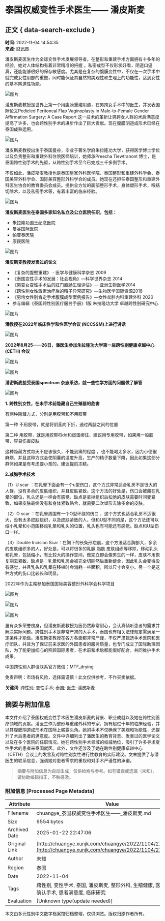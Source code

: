 # 泰国权威变性手术医生—— 潘皮斯麦

## 正文 { data-search-exclude }


**时间**: 2022-11-04 14:54:35  
**来源**: [财讯界](#)  

潘皮斯麦医生作为全球变性手术发展领导者，在整形和重建手术方面拥有十多年的经验，她对人体结构有着非常精准的把握 。私密成型不仅形状好看，阴道口逼真，还能能够很好的保存敏感度。尤其是在复杂的腹膜变性中，不仅在一次手术中就完成女性阴部的重塑，同时能保证其自然的美观性和生理上的功能性，达到女性的基本阴道性功能。

![图片](https://www.yunyingxbs.com/public/uploads/20221104/6364ac5ea76d3.jpeg)

潘皮斯麦教授是世界上第一个用腹膜重建阴道，在男跨女手术中的医生，并发表国际论文Pedicled Peritoneal Flap Vaginoplasty in Male-to-Female Gender Affirmation Surgery: A Case Report 这一技术的革新让男跨女人群的术后满意度提高了许多，也会跨性别手术的进步作出了巨大贡献。现在腹膜阴道成形术已经在泰国成熟运用。

![图片](https://www.yunyingxbs.com/public/uploads/20221104/6364ac5ea7db2.png)

潘皮斯麦教授出生于泰国曼谷，毕业于著名学府朱拉隆功大学，获得医学博士学位以及负责整形和重建外科住院医师培训，她师承Preecha Tiewtranont 博士，是泰国跨性别手术的先驱，从跨性别手术至今已完成三千多例手术。

不仅如此，潘皮斯麦教授也是泰国皇家外科医学院、泰国整形和重建外科学会、泰国美容外科学会、国际美容整形外科学会的成员。她现在还担任泰国整形和重建外科医生协会的教育委员会成员。提供全方位的面部整形手术，身体塑形手术，喉结切除术，以及私密手术等，有着丰富的临床经验。

![图片](https://www.yunyingxbs.com/public/uploads/20221104/6364ac5ea87d9.jpeg)

**潘皮斯麦医生在泰国多家知名私立及公立医院任职，包括：**

- 朱拉隆功国王纪念医院
- 曼谷国际医院
- 帕亚泰医院
- 康民医院

![图片](https://www.yunyingxbs.com/public/uploads/20221104/6364ac5ea8e55.jpeg)

**潘皮斯麦教授发表过的论文**

- 《复杂的腹壁重建》 - 医学与健康科学杂志 2009
- 《泰国变性手术的发展：社会视角》—科学世界杂志 2014
- 《男变女变性手术后的肛门直肠生理评估》— 亚洲生物医学2014
- 《跨性别女性激素治疗后的精子异常研究》—生物医学国际资源2018
- 《男垮女性别肯定手术腹膜成型案例报告》—女性盆腔内科重建外科 2020
- 参与编辑《泰国跨性别医疗服务手册》1版 朱拉隆功大学 卓越跨性别研究中心

![图片](https://www.yunyingxbs.com/public/uploads/20221104/6364ac5ea934b.jpeg)

**潘教授在2022年临床性学和性医学会议 (NCCSSM)上进行讲话**

![图片](https://www.yunyingxbs.com/public/uploads/20221104/6364ac5ea97b3.jpeg)

**2022年8月25——26日，潘医生参加朱拉隆功大学第一届跨性别健康卓越中心 (CETH) 会议**

![图片](https://www.yunyingxbs.com/public/uploads/20221104/6364ac5ea9d96.jpeg)

![图片](https://www.yunyingxbs.com/public/uploads/20221104/6364ac5ea9ea7.jpeg)

**潘密斯麦接受泰国spectrum 杂志采访，就一些性学方面的问题做了解答**

![图片](https://www.yunyingxbs.com/public/uploads/20221104/6364ac5eaa10d.jpeg)

**1. 跨性别女性，在未手术前隐藏自己生殖器的危害**

有两种隐藏方式，分别是用胶带和不用胶带

第一种 不用胶带，就是将阴茎向下折，通过两腿之间的位置

第二种 用胶带，就是用胶带将dd和蛋蛋绑住，建议用专用胶带，如果用一般胶带，容易伤害皮肤

这种隐藏方式每天不应该很久，不能到痛的程度 ，也不能喝太多水，因为小便很麻烦，并且这种方式会使阴囊的温度升高，生产的精子数量下降，因此如果这部分群体如果是有考虑要小孩的，建议提前冻精。

**2.减胸手术技术**

（1）U scar ：在乳晕下面会有一个u型伤口，这个方式非常适合乳房不是很大的人群，没有多余的皮肤组织，并且皮肤紧致。这个方法的好处是，伤口会被藏在乳晕的部位，乳头还是一样会有感觉，缺点是拿掉组织后松弛的皮肤需要时间变紧致，如果皮肤最终没有和身体紧致贴合，就需要二次塑形去除多余的皮肤。

（2）O scar ：在乳晕周围有一个O型环绕的伤口 ，这个方式也适合乳房不适很大，没有太多皮肤组织，以及皮肤紧致的人，但和U型不同的是，这个方法还可以缩小乳晕和小范围移动乳晕和乳头的位置，乳头也有可能还有感觉。缺点和U型伤口一样。

（3）Double Incision Scar：在胸下的长条形疤痕，这个方法适合胸部大，多余的皮肤组织多的人，好处是，可以将很多的乳腺 脂肪 皮肤组织等移除，移动乳头和乳晕，包括缩小，有比较大的操作空间，做完立即会像男生的一样，皮肤不用恢复期去紧致，缺点是：乳晕和乳房会被完全切除然后重新缝合，因此乳头会变得没有感觉，并且乳头和乳晕在移植时会消耗一些面积，所以尺寸会变小。另一个是这种方式的伤口比较长和明显。

2022年作为主席参加泰国国际美容整形外科学会科学项目

![图片](https://www.yunyingxbs.com/public/uploads/20221104/6364ac5eaa6fe.jpeg)

![图片](https://www.yunyingxbs.com/public/uploads/20221104/6364ac5eaa829.jpeg)

![图片](https://www.yunyingxbs.com/public/uploads/20221104/6364ac5eaa9be.jpeg)

虽有众多荣誉傍身，但潘皮斯麦教授为医仍然非常耐心，会认真倾听患者的需求并解决实际问题。跨性别手术是非常严肃的大手术，泰国也有相关法律规定需满足一定条件才能做。潘皮斯麦教授在各方各面都非常严谨，不仅严肃甄选手术医院和医疗团队，并且为了保证前来求医的外国患者的服务质量，也专门成立了国际助理团队，为了能更加细心的照顾国际患者，在术前和术后都能很好配合，共同维护手术成果。

中国跨性别人群请联系官方微信：MTF_drying

免责声明：市场有风险，选择需谨慎！此文仅供参考，不作买卖依据。

**关键词**: 跨性别; 变性手术; 泰国; 医生; 潘皮斯麦
<!-- tcd_original_link http://chuangye.xunjk.com/chuangye/2022/1104/278328.html -->


## 摘要与附加信息

<!-- tcd_abstract -->
本文件介绍了泰国权威变性手术医生潘皮斯麦的背景、职业成就以及她在跨性别医疗领域的贡献。潘医生作为整形与重建外科的专家，拥有超过十年的临床经验，并以其腹膜阴道成形术在国际上崭露头角。她的手术不仅确保了美观和功能性，还提升了术后患者的满意度。文件中详细列出了潘医生的教育背景、发表过的医学论文以及在多个医院的任职情况。她在跨性别手术领域的权威地位，吸引了许多寻求变性手术的患者来泰国就医。此外，文件还涉及了她在跨性别健康卓越中心（CETH）会议上的发言及对跨性别女性进行性教育的实际建议。文末提供了与潘医生的联系信息，强调她对患者需求的重视和对手术严谨性的承诺。
<!-- tcd_abstract_end -->

> 摘要与附加信息为自动生成，仅供检索与参考。如有错误或遗漏（未知），请协助编辑指正，不胜感激。

### 附加信息 [Processed Page Metadata]

| Attribute       | Value                                  |
|-----------------|----------------------------------------|
| Filename        | chuangye_泰国权威变性手术医生——_潘皮斯麦.md                             |
| Size            | 6554 bytes                           |
| Archived Date   | 2025-01-22 22:47:06                             |
| Original Link   | [http://chuangye.xunjk.com/chuangye/2022/1104/278328.html](http://chuangye.xunjk.com/chuangye/2022/1104/278328.html)                       |
| Author          | 未知                               |
| Region          | 泰国                               |
| Date            | 2022-11-04                                 |
| Tags            | 跨性别, 变性手术, 泰国, 潘皮斯麦, 整形外科, 生殖健康, 医学教育, 性别确认手术, 患者满意度, 临床研究                                 |
| Evaluation            | [Unknown type(update needed)]                                 |
<!-- tcd_table_end -->

本文由多元性别中文数字档案馆归档整理，仅供浏览。版权归原作者所有。

